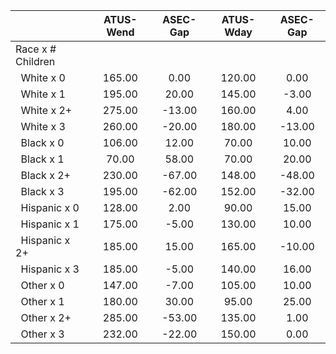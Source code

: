 
|                      |    ATUS-Wend |     ASEC-Gap |    ATUS-Wday |     ASEC-Gap |
| -------------------- | :----------: | :----------: | :----------: | :----------: |
| Race x # Children    |              |              |              |              |
| &nbsp;&nbsp;White x 0 |       165.00 |         0.00 |       120.00 |         0.00 |
| &nbsp;&nbsp;White x 1 |       195.00 |        20.00 |       145.00 |        -3.00 |
| &nbsp;&nbsp;White x 2+ |       275.00 |       -13.00 |       160.00 |         4.00 |
| &nbsp;&nbsp;White x 3 |       260.00 |       -20.00 |       180.00 |       -13.00 |
| &nbsp;&nbsp;Black x 0 |       106.00 |        12.00 |        70.00 |        10.00 |
| &nbsp;&nbsp;Black x 1 |        70.00 |        58.00 |        70.00 |        20.00 |
| &nbsp;&nbsp;Black x 2+ |       230.00 |       -67.00 |       148.00 |       -48.00 |
| &nbsp;&nbsp;Black x 3 |       195.00 |       -62.00 |       152.00 |       -32.00 |
| &nbsp;&nbsp;Hispanic x 0 |       128.00 |         2.00 |        90.00 |        15.00 |
| &nbsp;&nbsp;Hispanic x 1 |       175.00 |        -5.00 |       130.00 |        10.00 |
| &nbsp;&nbsp;Hispanic x 2+ |       185.00 |        15.00 |       165.00 |       -10.00 |
| &nbsp;&nbsp;Hispanic x 3 |       185.00 |        -5.00 |       140.00 |        16.00 |
| &nbsp;&nbsp;Other x 0 |       147.00 |        -7.00 |       105.00 |        10.00 |
| &nbsp;&nbsp;Other x 1 |       180.00 |        30.00 |        95.00 |        25.00 |
| &nbsp;&nbsp;Other x 2+ |       285.00 |       -53.00 |       135.00 |         1.00 |
| &nbsp;&nbsp;Other x 3 |       232.00 |       -22.00 |       150.00 |         0.00 |

